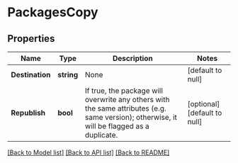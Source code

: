 # PackagesCopy

## Properties
Name | Type | Description | Notes
------------ | ------------- | ------------- | -------------
**Destination** | **string** | None | [default to null]
**Republish** | **bool** | If true, the package will overwrite any others with the same attributes (e.g. same version); otherwise, it will be flagged as a duplicate. | [optional] [default to null]

[[Back to Model list]](../README.md#documentation-for-models) [[Back to API list]](../README.md#documentation-for-api-endpoints) [[Back to README]](../README.md)


